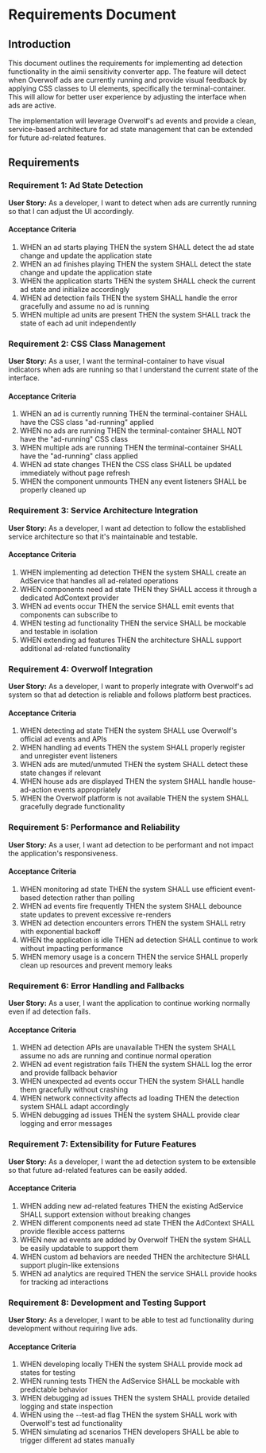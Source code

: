# Requirements Document

## Introduction

This document outlines the requirements for implementing ad detection functionality in the aimii sensitivity converter app. The feature will detect when Overwolf ads are currently running and provide visual feedback by applying CSS classes to UI elements, specifically the terminal-container. This will allow for better user experience by adjusting the interface when ads are active.

The implementation will leverage Overwolf's ad events and provide a clean, service-based architecture for ad state management that can be extended for future ad-related features.

## Requirements

### Requirement 1: Ad State Detection

**User Story:** As a developer, I want to detect when ads are currently running so that I can adjust the UI accordingly.

#### Acceptance Criteria

1. WHEN an ad starts playing THEN the system SHALL detect the ad state change and update the application state
2. WHEN an ad finishes playing THEN the system SHALL detect the state change and update the application state
3. WHEN the application starts THEN the system SHALL check the current ad state and initialize accordingly
4. WHEN ad detection fails THEN the system SHALL handle the error gracefully and assume no ad is running
5. WHEN multiple ad units are present THEN the system SHALL track the state of each ad unit independently

### Requirement 2: CSS Class Management

**User Story:** As a user, I want the terminal-container to have visual indicators when ads are running so that I understand the current state of the interface.

#### Acceptance Criteria

1. WHEN an ad is currently running THEN the terminal-container SHALL have the CSS class "ad-running" applied
2. WHEN no ads are running THEN the terminal-container SHALL NOT have the "ad-running" CSS class
3. WHEN multiple ads are running THEN the terminal-container SHALL have the "ad-running" class applied
4. WHEN ad state changes THEN the CSS class SHALL be updated immediately without page refresh
5. WHEN the component unmounts THEN any event listeners SHALL be properly cleaned up

### Requirement 3: Service Architecture Integration

**User Story:** As a developer, I want ad detection to follow the established service architecture so that it's maintainable and testable.

#### Acceptance Criteria

1. WHEN implementing ad detection THEN the system SHALL create an AdService that handles all ad-related operations
2. WHEN components need ad state THEN they SHALL access it through a dedicated AdContext provider
3. WHEN ad events occur THEN the service SHALL emit events that components can subscribe to
4. WHEN testing ad functionality THEN the service SHALL be mockable and testable in isolation
5. WHEN extending ad features THEN the architecture SHALL support additional ad-related functionality

### Requirement 4: Overwolf Integration

**User Story:** As a developer, I want to properly integrate with Overwolf's ad system so that ad detection is reliable and follows platform best practices.

#### Acceptance Criteria

1. WHEN detecting ad state THEN the system SHALL use Overwolf's official ad events and APIs
2. WHEN handling ad events THEN the system SHALL properly register and unregister event listeners
3. WHEN ads are muted/unmuted THEN the system SHALL detect these state changes if relevant
4. WHEN house ads are displayed THEN the system SHALL handle house-ad-action events appropriately
5. WHEN the Overwolf platform is not available THEN the system SHALL gracefully degrade functionality

### Requirement 5: Performance and Reliability

**User Story:** As a user, I want ad detection to be performant and not impact the application's responsiveness.

#### Acceptance Criteria

1. WHEN monitoring ad state THEN the system SHALL use efficient event-based detection rather than polling
2. WHEN ad events fire frequently THEN the system SHALL debounce state updates to prevent excessive re-renders
3. WHEN ad detection encounters errors THEN the system SHALL retry with exponential backoff
4. WHEN the application is idle THEN ad detection SHALL continue to work without impacting performance
5. WHEN memory usage is a concern THEN the service SHALL properly clean up resources and prevent memory leaks

### Requirement 6: Error Handling and Fallbacks

**User Story:** As a user, I want the application to continue working normally even if ad detection fails.

#### Acceptance Criteria

1. WHEN ad detection APIs are unavailable THEN the system SHALL assume no ads are running and continue normal operation
2. WHEN ad event registration fails THEN the system SHALL log the error and provide fallback behavior
3. WHEN unexpected ad events occur THEN the system SHALL handle them gracefully without crashing
4. WHEN network connectivity affects ad loading THEN the detection system SHALL adapt accordingly
5. WHEN debugging ad issues THEN the system SHALL provide clear logging and error messages

### Requirement 7: Extensibility for Future Features

**User Story:** As a developer, I want the ad detection system to be extensible so that future ad-related features can be easily added.

#### Acceptance Criteria

1. WHEN adding new ad-related features THEN the existing AdService SHALL support extension without breaking changes
2. WHEN different components need ad state THEN the AdContext SHALL provide flexible access patterns
3. WHEN new ad events are added by Overwolf THEN the system SHALL be easily updatable to support them
4. WHEN custom ad behaviors are needed THEN the architecture SHALL support plugin-like extensions
5. WHEN ad analytics are required THEN the service SHALL provide hooks for tracking ad interactions

### Requirement 8: Development and Testing Support

**User Story:** As a developer, I want to be able to test ad functionality during development without requiring live ads.

#### Acceptance Criteria

1. WHEN developing locally THEN the system SHALL provide mock ad states for testing
2. WHEN running tests THEN the AdService SHALL be mockable with predictable behavior
3. WHEN debugging ad issues THEN the system SHALL provide detailed logging and state inspection
4. WHEN using the --test-ad flag THEN the system SHALL work with Overwolf's test ad functionality
5. WHEN simulating ad scenarios THEN developers SHALL be able to trigger different ad states manually